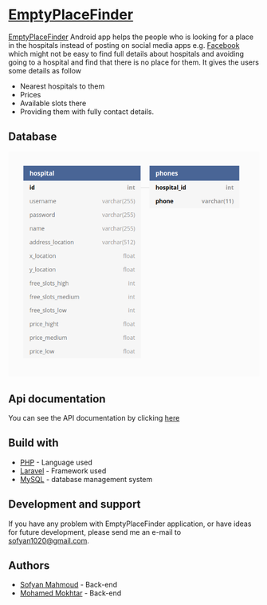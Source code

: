 [EmptyPlaceFinder](https://github.com/sofyanmahmoud0000/EmptyPlaceFinder)
============================================================

[EmptyPlaceFinder](https://github.com/sofyanmahmoud0000/EmptyPlaceFinder) Android app helps the people who is looking for a place in the hospitals instead of posting on social media apps e.g. [Facebook](https://www.facebook.com) which might not be easy to find full details about hospitals and avoiding going to a hospital and find that there is no place for them.
It gives the users some details as follow
* Nearest hospitals to them
* Prices
* Available slots there
* Providing them with fully contact details.

## Database 
![Database diagram](https://github.com/sofyanmahmoud0000/EmptyPlaceFinder/blob/master/Database.png)

## Api documentation
You can see the API documentation by clicking [here](https://docs0000.herokuapp.com/#info)

## Build with 
* [PHP](https://www.php.net/) - Language used
* [Laravel](https://laravel.com/) - Framework used
* [MySQL](https://dev.mysql.com/doc/refman/8.0/en/what-is-mysql.html) - database management system

## Development and support 
If you have any problem with EmptyPlaceFinder application, or have ideas for future development, please send me an e-mail to sofyan1020@gmail.com.


## Authors
* [Sofyan Mahmoud](https://github.com/sofyanmahmoud0000) - Back-end 
* [Mohamed Mokhtar](https://github.com/mohamed-mokhtar) - Back-end
